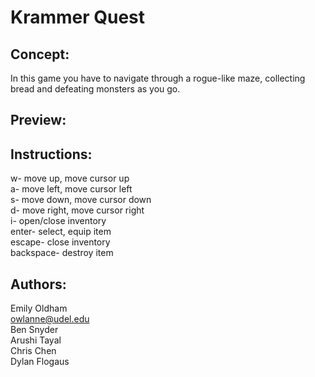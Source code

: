 # Krammer Quest

## Concept: 
In this game you have to navigate through a rogue-like maze, collecting bread and defeating 
monsters as you go. 

## Preview:

## Instructions:
  w- move up, move cursor up <br>
  a- move left, move cursor left <br>
  s- move down, move cursor down <br>
  d- move right, move cursor right <br>
  i- open/close inventory <br>
  enter- select, equip item <br>
  escape- close inventory <br>
  backspace- destroy item <br>

## Authors: 
Emily Oldham <br>
owlanne@udel.edu <br>
Ben Snyder <br>
Arushi Tayal <br>
Chris Chen <br>
Dylan Flogaus

